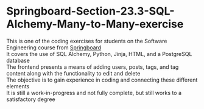# Springboard-Section-23.3-SQL-Alchemy-Many-to-Many-exercise
This is one of the coding exercises for students on the Software Engineering course from [Springboard](www.springboard.com)  
It covers the use of SQL Alchemy, Python, Jinja, HTML, and a PostgreSQL database  
The frontend presents a means of adding users, posts, tags, and tag content along with the functionality to edit and delete  
The objective is to gain experience in coding and connecting these different elements  
It is still a work-in-progress and not fully complete, but still works to a satisfactory degree
